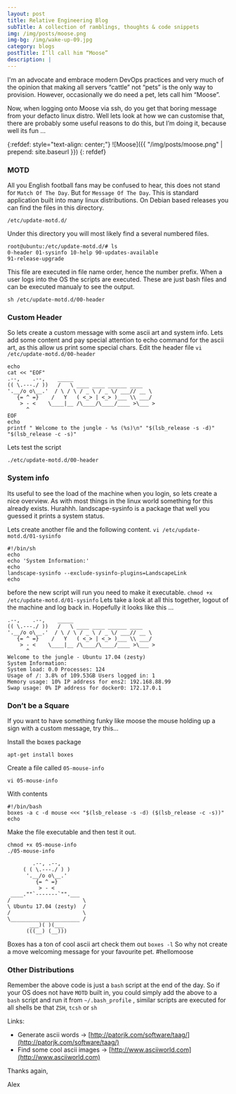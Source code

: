 ```yaml
---
layout: post
title: Relative Engineering Blog
subTitle: A collection of ramblings, thoughts & code snippets
img: /img/posts/moose.png
img-bg: /img/wake-up-09.jpg
category: blogs
postTitle: I’ll call him “Moose”
description: |
---
```


I'm an advocate and embrace modern DevOps practices and very much of the opinion that making all servers “cattle” not “pets” is the only way to provision. However, occasionally we do need a pet, lets call him “Moose”.

Now, when logging onto Moose via ssh, do you get that boring message from your defacto linux distro. Well lets look at how we can customise that, there are probably some useful reasons to do this, but I’m doing it, because well its fun …

{:refdef: style="text-align: center;"}
![Moose]({{ "/img/posts/moose.png" | prepend: site.baseurl }})
{: refdef}

### MOTD

All you English football fans may be confused to hear, this does not stand for `Match Of The Day`. But for `Message Of The Day`.
This is standard application built into many linux distributions. On Debian based releases you can find the files in this directory.

```
/etc/update-motd.d/
```

Under this directory you will most likely find a several numbered files.

```
root@ubuntu:/etc/update-motd.d/# ls
0-header 01-sysinfo 10-help 90-updates-available
91-release-upgrade
```

This file are executed in file name order, hence the number prefix. When a user logs into the OS the scripts are executed. These are just bash files and can be executed manualy to see the output.
```
sh /etc/update-motd.d/00-header
```

### Custom Header

So lets create a custom message with some ascii art and system info.
Lets add some content and pay special attention to echo command for the ascii art, as this allow us print some special chars.
Edit the header file `vi /etc/update-motd.d/00-header`

```
echo
cat << "EOF"
.--,    .--,    _____
(( \.---./ ))   /   \ ____ ____ ______ ____
'.__/o o\__.'  / \ / \ / _ \ / _ \/ ___// __ \
   {= ^ =}    /   Y   ( <_> | <_> )___ \\ ___/
    > - <    \____|__ /\____/\____/____ >\___ >
      ^
EOF
echo
printf " Welcome to the jungle - %s (%s)\n" "$(lsb_release -s -d)" "$(lsb_release -c -s)"
```

Lets test the script
```
./etc/update-motd.d/00-header
```

### System info

Its useful to see the load of the machine when you login, so lets create a nice overview. As with most things in the linux world something for this already exists. Hurahhh. landscape-sysinfo is a package that well you guessed it prints a system status.

Lets create another file and the following content. `vi /etc/update-motd.d/01-sysinfo`
```
#!/bin/sh
echo
echo 'System Information:'
echo
landscape-sysinfo --exclude-sysinfo-plugins=LandscapeLink
echo
```

before the new script will run you need to make it executable.
`chmod +x /etc/update-motd.d/01-sysinfo`
Lets take a look at all this together, logout of the machine and log back in. Hopefully it looks like this …


```
.--,    .--,    _____
(( \.---./ ))   /   \ ____ ____ ______ ____
'.__/o o\__.'  / \ / \ / _ \ / _ \/ ___// __ \
   {= ^ =}    /   Y   ( <_> | <_> )___ \\ ___/
    > - <    \____|__ /\____/\____/____ >\___ >
      ^
Welcome to the jungle - Ubuntu 17.04 (zesty)
System Information:
System load: 0.0 Processes: 124
Usage of /: 3.8% of 109.53GB Users logged in: 1
Memory usage: 10% IP address for ens2: 192.168.88.99
Swap usage: 0% IP address for docker0: 172.17.0.1
```

### Don’t be a Square

If you want to have something funky like moose the mouse holding up a sign with a custom message, try this…

Install the boxes package
```
apt-get install boxes
```
Create a file called `05-mouse-info`
```
vi 05-mouse-info
```
With contents
```
#!/bin/bash
boxes -a c -d mouse <<< "$(lsb_release -s -d) ($(lsb_release -c -s))"
echo
```
Make the file executable and then test it out.
```
chmod +x 05-mouse-info
./05-mouse-info
```
```
        .--, .--,
     ( ( \.---./ ) )
      '.__/o o\__.'
         {= ^ =}
          > - <
 ____.""`-------`"".___
/                       \
\ Ubuntu 17.04 (zesty)  /
/                       \
\______________________ /
       ___)( )(___
      (((__) (__)))
```
Boxes has a ton of cool ascii art check them out `boxes -l`
So why not create a move welcoming message for your favourite pet. #hellomoose

### Other Distributions

Remember the above code is just a `bash` script at the end of the day.  So if your OS does not have `MOTD` built in, you could simply add the above to a `bash` script and run it from `~/.bash_profile` , similar scripts are executed for all shells be that `ZSH`, `tcsh` or `sh`

Links:
* Generate ascii words -> [http://patorjk.com/software/taag/](http://patorjk.com/software/taag/)
* Find some cool ascii images -> [http://www.asciiworld.com](http://www.asciiworld.com)

Thanks again,

Alex
